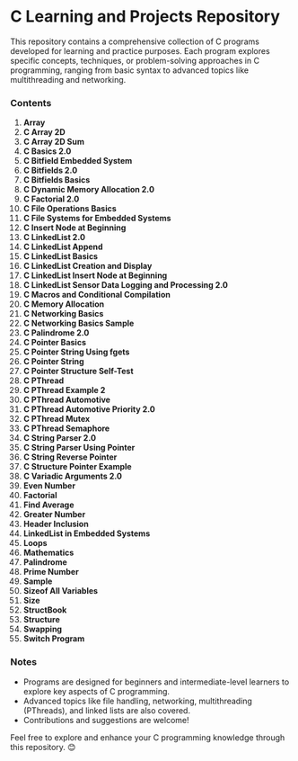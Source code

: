 # C Learning and Projects Repository

This repository contains a comprehensive collection of C programs developed for learning and practice purposes. Each program explores specific concepts, techniques, or problem-solving approaches in C programming, ranging from basic syntax to advanced topics like multithreading and networking.

### Contents

1. **Array**  
2. **C Array 2D**  
3. **C Array 2D Sum**  
4. **C Basics 2.0**  
5. **C Bitfield Embedded System**  
6. **C Bitfields 2.0**  
7. **C Bitfields Basics**  
8. **C Dynamic Memory Allocation 2.0**  
9. **C Factorial 2.0**  
10. **C File Operations Basics**  
11. **C File Systems for Embedded Systems**  
12. **C Insert Node at Beginning**  
13. **C LinkedList 2.0**  
14. **C LinkedList Append**  
15. **C LinkedList Basics**  
16. **C LinkedList Creation and Display**  
17. **C LinkedList Insert Node at Beginning**  
18. **C LinkedList Sensor Data Logging and Processing 2.0**  
19. **C Macros and Conditional Compilation**  
20. **C Memory Allocation**  
21. **C Networking Basics**  
22. **C Networking Basics Sample**  
23. **C Palindrome 2.0**  
24. **C Pointer Basics**  
25. **C Pointer String Using fgets**  
26. **C Pointer String**  
27. **C Pointer Structure Self-Test**  
28. **C PThread**  
29. **C PThread Example 2**  
30. **C PThread Automotive**  
31. **C PThread Automotive Priority 2.0**  
32. **C PThread Mutex**  
33. **C PThread Semaphore**  
34. **C String Parser 2.0**  
35. **C String Parser Using Pointer**  
36. **C String Reverse Pointer**  
37. **C Structure Pointer Example**  
38. **C Variadic Arguments 2.0**  
39. **Even Number**  
40. **Factorial**  
41. **Find Average**  
42. **Greater Number**  
43. **Header Inclusion**  
44. **LinkedList in Embedded Systems**  
45. **Loops**  
46. **Mathematics**  
47. **Palindrome**  
48. **Prime Number**  
49. **Sample**  
50. **Sizeof All Variables**  
51. **Size**  
52. **StructBook**  
53. **Structure**  
54. **Swapping**  
55. **Switch Program**

### Notes

- Programs are designed for beginners and intermediate-level learners to explore key aspects of C programming.  
- Advanced topics like file handling, networking, multithreading (PThreads), and linked lists are also covered.  
- Contributions and suggestions are welcome!  

Feel free to explore and enhance your C programming knowledge through this repository. 😊
